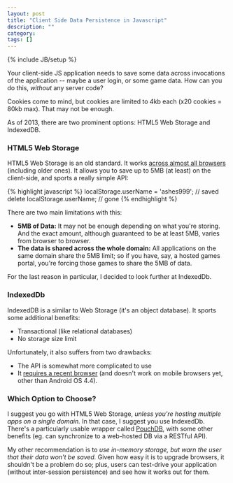 ```yaml
---
layout: post
title: "Client Side Data Persistence in Javascript"
description: ""
category: 
tags: []
---
```

{% include JB/setup %}

Your client-side JS application needs to save some data across invocations of the application -- maybe a user login, or some game data. How can you do this, *without* any server code?

Cookies come to mind, but cookies are limited to 4kb each (x20 cookies = 80kb max). That may not be enough.

As of 2013, there are two prominent options: HTML5 Web Storage and IndexedDB.

### HTML5 Web Storage
HTML5 Web Storage is an old standard. It works [across almost all browsers](http://caniuse.com/namevalue-storage) (including older ones). It allows you to save up to 5MB (at least) on the client-side, and sports a really simple API:

{% highlight javascript %}
localStorage.userName = 'ashes999'; // saved
delete localStorage.userName; // gone
{% endhighlight %}

There are two main limitations with this:

- **5MB of Data:** It may not be enough depending on what you're storing. And the exact amount, although guaranteed to be at least 5MB, varies from browser to browser.
- **The data is shared across the whole domain:** All applications on the same domain share the 5MB limit; so if you have, say, a hosted games portal, you're forcing those games to share the 5MB of data.

For the last reason in particular, I decided to look further at IndexedDb.

### IndexedDb

IndexedDB is a similar to Web Storage (it's an object database). It sports some additional benefits:

- Transactional (like relational databases)
- No storage size limit

Unfortunately, it also suffers from two drawbacks:

- The API is somewhat more complicated to use
- It [requires a recent browser](http://caniuse.com/indexeddb) (and doesn't work on mobile browsers yet, other than Android OS 4.4).

### Which Option to Choose?

I suggest you go with HTML5 Web Storage, *unless you're hosting multiple apps on a single domain.* In that case, I suggest you use IndexedDb. There's a particularly usable wrapper called [PouchDB](http://pouchdb.com/), with some other benefits (eg. can synchronize to a web-hosted DB via a RESTful API).

My other recommendation is to *use in-memory storage, but warn the user that their data won't be saved.* Given how easy it is to upgrade browsers, it shouldn't be a problem do so; plus, users can test-drive your application (without inter-session persistence) and see how it works out for them.
